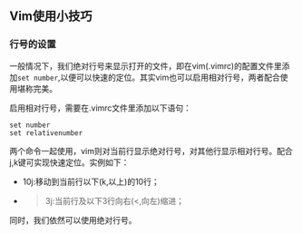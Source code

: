 ## Vim使用小技巧

### 行号的设置

一般情况下，我们绝对行号来显示打开的文件，即在vim(.vimrc)的配置文件里添加`set number`,以便可以快速的定位。其实vim也可以启用相对行号，两者配合使用堪称完美。

启用相对行号，需要在.vimrc文件里添加以下语句：

```
set number
set relativenumber
```

两个命令一起使用，vim则对当前行显示绝对行号，对其他行显示相对行号。配合j,k键可实现快速定位。实例如下：

- 10j:移动到当前行以下(k,以上)的10行；
- >3j:当前行及以下3行向右(<,向左)缩进；

同时，我们依然可以使用绝对行号。
